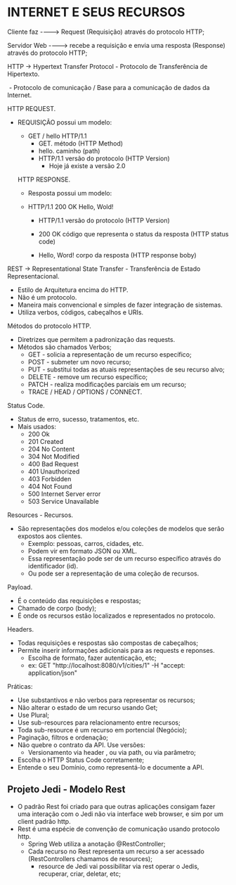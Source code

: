 <h1>INTERNET E SEUS RECURSOS</h1>

Cliente faz ----> Request (Requisição) através do protocolo HTTP;

Servidor Web ----> recebe a requisição e envia uma resposta (Response) através do protocolo HTTP;



HTTP -> Hypertext Transfer Protocol - Protocolo de Transferência de Hipertexto.

​	-	Protocolo de comunicação / Base para a comunicação de dados da Internet.



HTTP REQUEST. 

 - REQUISIÇÃO possui um modelo:

    - GET / hello HTTP/1.1
       - GET. método (HTTP Method)
       - hello. caminho (path)
       - HTTP/1.1 versão do protocolo (HTTP Version)
          - Hoje já existe a versão 2.0

   

   HTTP RESPONSE.

   - Resposta possui um modelo:

   - HTTP/1.1  200 OK  Hello, Wold!

     - HTTP/1.1 versão do protocolo (HTTP Version)

     - 200 OK  código que representa o status da resposta (HTTP status code)

     - Hello, Word! corpo da resposta (HTTP response boby)

       

REST -> Representational  State Transfer - Transferência de Estado Representacional.

 -	Estilo de Arquitetura encima do HTTP.
 -	Não é um protocolo.
 -	Maneira mais convencional e simples de fazer integração de sistemas.
 -	Utiliza verbos, códigos, cabeçalhos e URIs.



Métodos do protocolo HTTP.

- Diretrizes que permitem a padronização das requests.
- Métodos são chamados Verbos;
  - GET - solicia a representação de um recurso específico;
  - POST - submeter um novo recurso;
  - PUT - substitui todas as atuais representações de seu recurso alvo;
  - DELETE - remove um recurso específico;
  - PATCH - realiza modificações parciais em um recurso;
  - TRACE / HEAD / OPTIONS / CONNECT.



Status Code.

- Status de erro, sucesso, tratamentos, etc.
- Mais usados:
  - 200 Ok
  - 201 Created
  - 204 No Content
  - 304 Not Modified
  - 400 Bad Request
  - 401 Unauthorized
  - 403 Forbidden
  - 404 Not Found
  - 500 Internet Server error
  - 503 Service Unavailable



Resources - Recursos.

- São representações dos modelos e/ou coleções de modelos que serão expostos aos clientes.
  - Exemplo: pessoas, carros, cidades, etc.
  - Podem vir em formato JSON ou XML.
  - Essa representação pode ser de um recurso específico através do identificador (id).
  - Ou pode ser a representação de uma coleção de recursos.



Payload.

- É o conteúdo das requisições e respostas;
- Chamado de corpo (body);
- É onde os recursos estão localizados e representados no protocolo.



Headers.

- Todas requisições e respostas são compostas de cabeçalhos;
- Permite inserir informações adicionais para as requests e reponses.
  - Escolha de formato, fazer autenticação, etc;
  - ex: GET "http://localhost:8080/v1/cities/1" -H "accept: application/json"



Práticas:

- Use substantivos e não verbos para representar os recursos;
- Não alterar o estado de um recurso usando Get;
- Use Plural;
- Use sub-resources para relacionamento entre recursos;
- Toda sub-resource é um recurso em portencial (Negócio);
- Paginação, filtros e ordenação;
- Não quebre o contrato da API. Use versões:
  - Versionamento via header , ou via path, ou via parâmetro;
- Escolha o HTTP Status Code corretamente;
- Entende o seu Domínio, como representá-lo e documente a API.



<h2>Projeto Jedi - Modelo Rest</h2>



- O padrão Rest foi criado para que outras aplicações consigam fazer uma interação com o Jedi não via interface web browser, e sim por um client padrão http.
- Rest é uma espécie de convenção de comunicação usando protocolo http.
  - Spring Web utiliza a anotação @RestController;
  - Cada recurso no Rest representa um recurso a ser acessado (RestControllers chamamos de resources);
    - resource de Jedi vai possibilitar via rest operar o Jedis, recuperar, criar, deletar, etc;